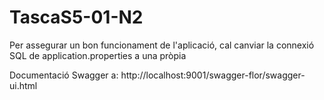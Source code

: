 # TascaS5-01-N2


Per assegurar un bon funcionament de l'aplicació, cal canviar la connexió SQL de application.properties a una pròpia

Documentació Swagger a: http://localhost:9001/swagger-flor/swagger-ui.html

